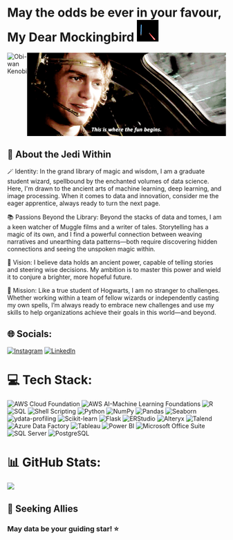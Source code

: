 # May the odds be ever in your favour, My Dear Mockingbird <img src="https://github.com/Lokesh-Balamurugan/Lokesh-Balamurugan/blob/main/39.gif" width="50px">

<div style="display: flex; justify-content: space-between;">
  <img src="https://github.com/Lokesh-Balamurugan/Lokesh-Balamurugan/blob/main/TITANS%20%22Doom%20Patrol%22%20Images%20Feature%20Our%20First%20Proper%20Look%20At%20DC%20Universe's%20Second%20Superhero%20Team.gif" alt="Obi-wan Kenobi" width="380px">
  <img src="https://github.com/Lokesh-Balamurugan/Lokesh-Balamurugan/blob/main/Let%20your%20imagination%20run%20wild.gif" alt="Anakin" width="460px">
</div>

## 🌌 About the Jedi Within

🪄 Identity: In the grand library of magic and wisdom, I am a graduate student wizard, spellbound by the enchanted volumes of data science. Here, I'm drawn to the ancient arts of machine learning, deep learning, and image processing. When it comes to data and innovation, consider me the eager apprentice, always ready to turn the next page.

📚 Passions Beyond the Library: Beyond the stacks of data and tomes, I am a keen watcher of Muggle films and a writer of tales. Storytelling has a magic of its own, and I find a powerful connection between weaving narratives and unearthing data patterns—both require discovering hidden connections and seeing the unspoken magic within.

🔮 Vision: I believe data holds an ancient power, capable of telling stories and steering wise decisions. My ambition is to master this power and wield it to conjure a brighter, more hopeful future.

🌌 Mission: Like a true student of Hogwarts, I am no stranger to challenges. Whether working within a team of fellow wizards or independently casting my own spells, I’m always ready to embrace new challenges and use my skills to help organizations achieve their goals in this world—and beyond.

## 🌐 Socials:
[![Instagram](https://img.shields.io/badge/Instagram-%23E4405F.svg?logo=Instagram&logoColor=white)](https://www.instagram.com/nitin_varma_xd/) [![LinkedIn](https://img.shields.io/badge/LinkedIn-%230077B5.svg?logo=linkedin&logoColor=white)](https://www.linkedin.com/in/nitin-varma-indukuri/) 

# 💻 Tech Stack:
![AWS Cloud Foundation](https://img.shields.io/badge/AWS%20Cloud%20Foundation-%23FF9900.svg?style=for-the-badge&logo=amazon-aws&logoColor=white) ![AWS AI-Machine Learning Foundations](https://img.shields.io/badge/AWS%20AI--Machine%20Learning%20Foundations-%23FF9900.svg?style=for-the-badge&logo=amazon-aws&logoColor=white) ![R](https://img.shields.io/badge/r-%23276DC3.svg?style=for-the-badge&logo=r&logoColor=white) ![SQL](https://img.shields.io/badge/SQL-%2307405e.svg?style=for-the-badge&logo=sqlite&logoColor=white) ![Shell Scripting](https://img.shields.io/badge/Shell%20Scripting-%231DB954.svg?style=for-the-badge&logo=shell&logoColor=white) ![Python](https://img.shields.io/badge/Python-3670A0?style=for-the-badge&logo=python&logoColor=ffdd54) ![NumPy](https://img.shields.io/badge/NumPy-%23013243.svg?style=for-the-badge&logo=numpy&logoColor=white) ![Pandas](https://img.shields.io/badge/Pandas-%23150458.svg?style=for-the-badge&logo=pandas&logoColor=white) ![Seaborn](https://img.shields.io/badge/Seaborn-%23B07AAA.svg?style=for-the-badge&logo=seaborn&logoColor=white) ![ydata-profiling](https://img.shields.io/badge/ydata--profiling-%23000000.svg?style=for-the-badge&logo=python&logoColor=white) ![Scikit-learn](https://img.shields.io/badge/Scikit--learn-%23F7931E.svg?style=for-the-badge&logo=scikit-learn&logoColor=white) ![Flask](https://img.shields.io/badge/Flask-%23000.svg?style=for-the-badge&logo=flask&logoColor=white) ![ERStudio](https://img.shields.io/badge/ERStudio-%2344A833.svg?style=for-the-badge&logo=erdstudio&logoColor=white) ![Alteryx](https://img.shields.io/badge/Alteryx-%23276DC3.svg?style=for-the-badge&logo=alteryx&logoColor=white) ![Talend](https://img.shields.io/badge/Talend-%23FF6C37.svg?style=for-the-badge&logo=talend&logoColor=white) ![Azure Data Factory](https://img.shields.io/badge/Azure%20Data%20Factory-%230072C6.svg?style=for-the-badge&logo=azure-devops&logoColor=white) ![Tableau](https://img.shields.io/badge/Tableau-%23E97627.svg?style=for-the-badge&logo=tableau&logoColor=white) ![Power BI](https://img.shields.io/badge/Power%20BI-%23F2C811.svg?style=for-the-badge&logo=powerbi&logoColor=black) ![Microsoft Office Suite](https://img.shields.io/badge/Microsoft%20Office-%23D83B01.svg?style=for-the-badge&logo=microsoft-office&logoColor=white) ![SQL Server](https://img.shields.io/badge/SQL%20Server-CC2927?style=for-the-badge&logo=microsoft%20sql%20server&logoColor=white) ![PostgreSQL](https://img.shields.io/badge/PostgreSQL-%23316192.svg?style=for-the-badge&logo=postgresql&logoColor=white)


# 📊 GitHub Stats:
![](https://github-readme-stats.vercel.app/api/top-langs/?username=nitin-varma&theme=vision-friendly-dark&hide_border=false&include_all_commits=false&count_private=false&layout=compact)


## 💼 Seeking Allies

### May data be your guiding star! ⭐️
